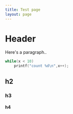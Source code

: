 ```yaml
---
title: Test page
layout: page
---
```


# Header

Here's a paragraph..

```c
while(x < 10)
    printf("count %d\n",x++);
```

## h2
### h3
#### h4

